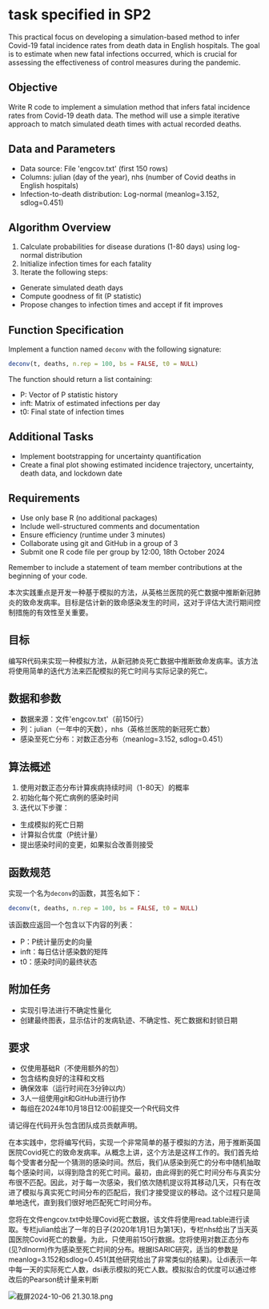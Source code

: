 # task specified in SP2

This practical focus on developing a simulation-based method to infer Covid-19 fatal incidence rates from death data in English hospitals. The goal is to estimate when new fatal infections occurred, which is crucial for assessing the effectiveness of control measures during the pandemic.

## Objective

Write R code to implement a simulation method that infers fatal incidence rates from Covid-19 death data. The method will use a simple iterative approach to match simulated death times with actual recorded deaths.

## Data and Parameters

- Data source: File 'engcov.txt' (first 150 rows)
- Columns: julian (day of the year), nhs (number of Covid deaths in English hospitals)
- Infection-to-death distribution: Log-normal (meanlog=3.152, sdlog=0.451)

## Algorithm Overview

1. Calculate probabilities for disease durations (1-80 days) using log-normal distribution
2. Initialize infection times for each fatality
3. Iterate the following steps:
- Generate simulated death days
- Compute goodness of fit (P statistic)
- Propose changes to infection times and accept if fit improves

## Function Specification

Implement a function named `deconv` with the following signature:

```r
deconv(t, deaths, n.rep = 100, bs = FALSE, t0 = NULL)
```

The function should return a list containing:

- P: Vector of P statistic history
- inft: Matrix of estimated infections per day
- t0: Final state of infection times

## Additional Tasks

- Implement bootstrapping for uncertainty quantification
- Create a final plot showing estimated incidence trajectory, uncertainty, death data, and lockdown date

## Requirements

- Use only base R (no additional packages)
- Include well-structured comments and documentation
- Ensure efficiency (runtime under 3 minutes)
- Collaborate using git and GitHub in a group of 3
- Submit one R code file per group by 12:00, 18th October 2024

Remember to include a statement of team member contributions at the beginning of your code.

本次实践重点是开发一种基于模拟的方法，从英格兰医院的死亡数据中推断新冠肺炎的致命发病率。目标是估计新的致命感染发生的时间，这对于评估大流行期间控制措施的有效性至关重要。

## 目标

编写R代码来实现一种模拟方法，从新冠肺炎死亡数据中推断致命发病率。该方法将使用简单的迭代方法来匹配模拟的死亡时间与实际记录的死亡。

## 数据和参数

- 数据来源：文件'engcov.txt'（前150行）
- 列：julian（一年中的天数），nhs（英格兰医院的新冠死亡数）
- 感染至死亡分布：对数正态分布（meanlog=3.152, sdlog=0.451）

## 算法概述

1. 使用对数正态分布计算疾病持续时间（1-80天）的概率
2. 初始化每个死亡病例的感染时间
3. 迭代以下步骤：
- 生成模拟的死亡日期
- 计算拟合优度（P统计量）
- 提出感染时间的变更，如果拟合改善则接受

## 函数规范

实现一个名为`deconv`的函数，其签名如下：

```r
deconv(t, deaths, n.rep = 100, bs = FALSE, t0 = NULL)
```

该函数应返回一个包含以下内容的列表：

- P：P统计量历史的向量
- inft：每日估计感染数的矩阵
- t0：感染时间的最终状态

## 附加任务

- 实现引导法进行不确定性量化
- 创建最终图表，显示估计的发病轨迹、不确定性、死亡数据和封锁日期

## 要求

- 仅使用基础R（不使用额外的包）
- 包含结构良好的注释和文档
- 确保效率（运行时间在3分钟以内）
- 3人一组使用git和GitHub进行协作
- 每组在2024年10月18日12:00前提交一个R代码文件

请记得在代码开头包含团队成员贡献声明。

在本实践中，您将编写代码，实现一个非常简单的基于模拟的方法，用于推断英国医院Covid死亡的致命发病率。从概念上讲，这个方法是这样工作的。我们首先给每个受害者分配一个猜测的感染时间。然后，我们从感染到死亡的分布中随机抽取每个感染时间，以得到隐含的死亡时间。最初，由此得到的死亡时间分布与真实分布很不匹配。因此，对于每一次感染，我们依次随机提议将其移动几天，只有在改进了模拟与真实死亡时间分布的匹配后，我们才接受提议的移动。这个过程只是简单地迭代，直到我们很好地匹配死亡时间分布。

您将在文件engcov.txt中处理Covid死亡数据，该文件将使用read.table进行读取。专栏julian给出了一年的日子(2020年1月1日为第1天)，专栏nhs给出了当天英国医院Covid死亡的数量。为此，只使用前150行数据。您将使用对数正态分布(见?dlnorm)作为感染至死亡时间的分布。根据ISARIC研究，适当的参数是meanlog=3.152和sdlog=0.451(其他研究给出了非常类似的结果)。让di表示一年中每一天的实际死亡人数，dsi表示模拟的死亡人数。模拟拟合的优度可以通过修改后的Pearson统计量来判断

![截屏2024-10-06 21.30.18.png](task%20specified%20in%20SP2%201175f9eb6a0380ff9795f3622d7c225b/%25E6%2588%25AA%25E5%25B1%258F2024-10-06_21.30.18.png)